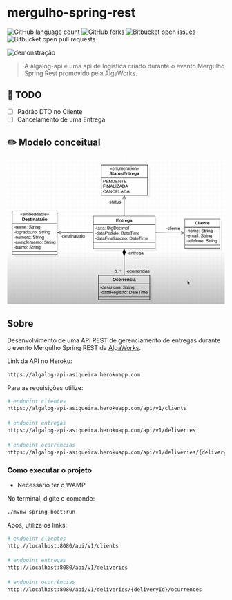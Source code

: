# mergulho-spring-rest

![GitHub language count](https://img.shields.io/github/languages/count/SiqueiraAndre/msr-algalog?style=for-the-badge)
![GitHub forks](https://img.shields.io/github/forks/SiqueiraAndre/msr-algalog?style=for-the-badge)
![Bitbucket open issues](https://img.shields.io/bitbucket/issues/SiqueiraAndre/msr-algalog?style=for-the-badge)
![Bitbucket open pull requests](https://img.shields.io/bitbucket/pr-raw/SiqueiraAndre/msr-algalog?style=for-the-badge)

![demonstração](https://cafe.algaworks.com/wp-content/uploads/2021/04/MSR-300px.png)

> A algalog-api é uma api de logistica criado durante o evento Mergulho Spring Rest promovido pela AlgaWorks.

## 📝 TODO

- [ ] Padrão DTO no Cliente
- [ ] Cancelamento de uma Entrega 

## ✏️ Modelo conceitual

![modelo-conceitual](https://github.com/SiqueiraAndre/msr-algalog/blob/master/model.png)


## Sobre
Desenvolvimento de uma API REST de gerenciamento de entregas durante o evento Mergulho Spring REST da [AlgaWorks](https://www.algaworks.com "Site da AlgaWorks").

Link da API no Heroku: 
```bash
https://algalog-api-asiqueira.herokuapp.com
```
Para as requisições utilize: 
```bash
# endpoint clientes
https://algalog-api-asiqueira.herokuapp.com/api/v1/clients

# endpoint entregas
https://algalog-api-asiqueira.herokuapp.com/api/v1/deliveries

# endpoint ocorrências
https://algalog-api-asiqueira.herokuapp.com/api/v1/deliveries/{deliveryId}/ocurrences
```

### Como executar o projeto
* Necessário ter o WAMP 

No terminal, digite o comando:
```bash
./mvnw spring-boot:run 
```
Após, utilize os links:
```bash
# endpoint clientes
http://localhost:8080/api/v1/clients

# endpoint entregas
http://localhost:8080/api/v1/deliveries

# endpoint ocorrências
http://localhost:8080/api/v1/deliveries/{deliveryId}/ocurrences
```
